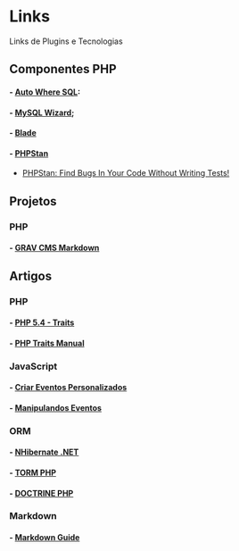 # Links
Links de Plugins e Tecnologias 

## Componentes PHP
 #### - [Auto Where SQL](https://github.com/virgiliopontes/autowheremysql): 
 #### - [MySQL Wizard](https://github.com/virgiliopontes/mysqlwizard);
 #### - [Blade](https://laravel.com/docs/5.7/blade)
 #### - [PHPStan](https://github.com/phpstan/phpstan)
 * [PHPStan: Find Bugs In Your Code Without Writing Tests!](https://medium.com/@ondrejmirtes/phpstan-2939cd0ad0e3)
 
## Projetos
### PHP
 #### - [GRAV CMS Markdown](https://getgrav.org)
 
## Artigos
### PHP
 #### - [PHP 5.4 - Traits](http://blog.thiagobelem.net/php-5-4-traits)
 #### - [PHP Traits Manual](http://php.net/manual/pt_BR/language.oop5.traits.php)
 
### JavaScript 
 #### - [Criar Eventos Personalizados](http://wbruno.com.br/javascript-puro/como-criar-eventos-personalizados-customevents-no-javascript/)
 #### - [Manipulandos Eventos](http://braziljs.github.io/eloquente-javascript/chapters/manipulando-eventos/)
 
### ORM
 #### - [NHibernate .NET](https://www.devmedia.com.br/introducao-ao-nhibernate-framework-para-mapeamento-objeto-relacional/28671)
 #### - [TORM PHP](https://imasters.com.br/back-end/torm-um-orm-simples-para-php)
 #### - [DOCTRINE PHP](https://www.webdevbr.com.br/instalando-o-doctrine-orm-como-criar-um-crud-com-php)
 
### Markdown
 #### - [Markdown Guide](https://www.markdownguide.org/basic-syntax/)
 

